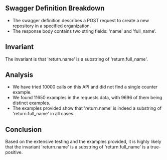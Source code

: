 ## Swagger Definition Breakdown
- The swagger definition describes a POST request to create a new repository in a specified organization.
- The response body contains two string fields: 'name' and 'full_name'.

## Invariant
The invariant is that 'return.name' is a substring of 'return.full_name'.

## Analysis
- We have tried 10000 calls on this API and did not find a single counter example.
- We found 11650 examples in the requests data, with 9696 of them being distinct examples.
- The examples provided show that 'return.name' is indeed a substring of 'return.full_name' in all cases.

## Conclusion
Based on the extensive testing and the examples provided, it is highly likely that the invariant 'return.name' is a substring of 'return.full_name' is a true-positive.


